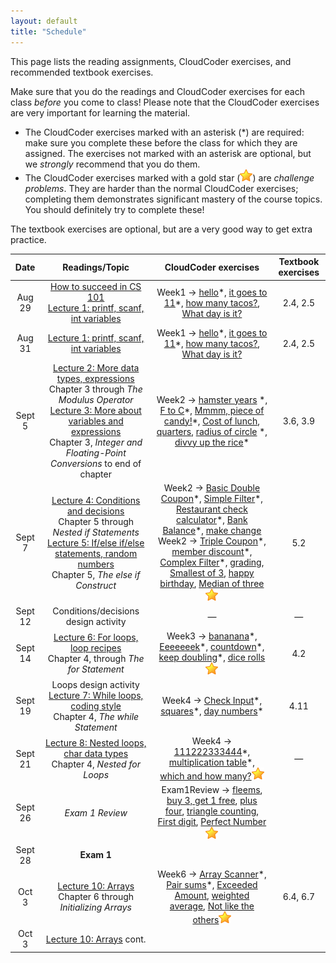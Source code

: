 ```yaml
---
layout: default
title: "Schedule"
---
```


This page lists the reading assignments, CloudCoder exercises, and recommended textbook exercises.

Make sure that you do the readings and CloudCoder exercises for each class *before* you come to class!  Please note that the CloudCoder exercises are very important for learning the material.

* The CloudCoder exercises marked with an asterisk (\*) are required: make sure you complete these before the class for which they are assigned.  The exercises not marked with an asterisk are optional, but we *strongly* recommend that you do them.
* The CloudCoder exercises marked with a gold star (![gold star](img/goldstar-tiny.png)) are *challenge problems*.  They are harder than the normal CloudCoder exercises; completing them demonstrates significant mastery of the course topics.  You should definitely try to complete these!

The textbook exercises are optional, but are a very good way to get extra practice.

Date | Readings/Topic | CloudCoder exercises | Textbook exercises
:----: | :--------: | :--------------------: | :------------------:
Aug 29 | [How to succeed in CS 101](success.html) <br /> [Lecture 1: printf, scanf, int variables](lectures/lecture01.html)| Week1 &rarr; [hello](https://cs.ycp.edu/cloudcoder/#exercise?c=18,p=887)\*, [it goes to 11](https://cs.ycp.edu/cloudcoder/#exercise?c=18,p=888)\*, [how many tacos?](https://cs.ycp.edu/cloudcoder/#exercise?c=18,p=889), [What day is it?](https://cs.ycp.edu/cloudcoder/#exercise?c=18,p=890) | 2.4, 2.5
Aug 31 | [Lecture 1: printf, scanf, int variables](lectures/lecture01.html)| Week1 &rarr; [hello](https://cs.ycp.edu/cloudcoder/#exercise?c=18,p=887)\*, [it goes to 11](https://cs.ycp.edu/cloudcoder/#exercise?c=18,p=888)\*, [how many tacos?](https://cs.ycp.edu/cloudcoder/#exercise?c=18,p=889), [What day is it?](https://cs.ycp.edu/cloudcoder/#exercise?c=18,p=890) | 2.4, 2.5
Sept 5 | [Lecture 2: More data types, expressions](lectures/lecture02.html)<br>Chapter 3 through *The Modulus Operator* <br /> [Lecture 3: More about variables and expressions](lectures/lecture03.html)<br>Chapter 3, *Integer and Floating-Point Conversions* to end of chapter | Week2 &rarr; [hamster years](https://cs.ycp.edu/cloudcoder/#exercise?c=18,p=891) \*, [F to C](https://cs.ycp.edu/cloudcoder/#exercise?c=18,p=892)\*, [Mmmm, piece of candy!](https://cs.ycp.edu/cloudcoder/#exercise?c=18,p=893)\*, [Cost of lunch](https://cs.ycp.edu/cloudcoder/#exercise?c=18,p=894), [quarters](https://cs.ycp.edu/cloudcoder/#exercise?c=18,p=967), [radius of circle](https://cs.ycp.edu/cloudcoder/#exercise?c=18,p=895) \*, [divvy up the rice](https://cs.ycp.edu/cloudcoder/#exercise?c=18,p=896)\* | 3.6, 3.9
Sept 7 | [Lecture 4: Conditions and decisions](lectures/lecture04.html)<br>Chapter 5 through *Nested if Statements* <br /> [Lecture 5: If/else if/else statements, random numbers](lectures/lecture05.html)<br>Chapter 5, *The else if Construct* | Week2 &rarr; [Basic Double Coupon](https://cs.ycp.edu/cloudcoder/#exercise?c=18,p=897)\*, [Simple Filter](https://cs.ycp.edu/cloudcoder/#exercise?c=18,p=898)\*, [Restaurant check calculator](https://cs.ycp.edu/cloudcoder/#exercise?c=18,p=900)\*, [Bank Balance](https://cs.ycp.edu/cloudcoder/#exercise?c=18,p=899)\*, [make change](https://cs.ycp.edu/cloudcoder/#exercise?c=18,p=934) <br /> Week2 &rarr; [Triple Coupon](https://cs.ycp.edu/cloudcoder/#exercise?c=18,p=901)\*, [member discount](https://cs.ycp.edu/cloudcoder/#exercise?c=18,p=902)\*, [Complex Filter](https://cs.ycp.edu/cloudcoder/#exercise?c=18,p=903)\*, [grading](https://cs.ycp.edu/cloudcoder/#exercise?c=18,p=944), [Smallest of 3](https://cs.ycp.edu/cloudcoder/#exercise?c=18,p=957), [happy birthday](https://cs.ycp.edu/cloudcoder/#exercise?c=18,p=968), [Median of three](https://cs.ycp.edu/cloudcoder/#exercise?c=18,p=948)![gold star](img/goldstar-tiny.png) | 5.2
Sept 12| <span class="activity">Conditions/decisions design activity</span> | &mdash; | &mdash;
Sept 14| [Lecture 6: For loops, loop recipes](lectures/lecture06.html)<br>Chapter 4, through *The for Statement* | Week3 &rarr; [bananana](https://cs.ycp.edu/cloudcoder/#exercise?c=18,p=904)\*, [Eeeeeeek](https://cs.ycp.edu/cloudcoder/#exercise?c=18,p=933)\*, [countdown](https://cs.ycp.edu/cloudcoder/#exercise?c=18,p=905)\*, [keep doubling](https://cs.ycp.edu/cloudcoder/#exercise?c=18,p=906)\*, [dice rolls](https://cs.ycp.edu/cloudcoder/#exercise?c=18,p=935)![gold star](img/goldstar-tiny.png) | 4.2
Sept 19 | <span class="activity">Loops design activity</span> <br /> [Lecture 7: While loops, coding style](lectures/lecture07.html)<br>Chapter 4, *The while Statement* | Week4 &rarr; [Check Input](https://cs.ycp.edu/cloudcoder/#exercise?c=18,p=907)\*, [squares](https://cs.ycp.edu/cloudcoder/#exercise?c=18,p=908)\*, [day numbers](https://cs.ycp.edu/cloudcoder/#exercise?c=18,p=909)\* | 4.11
Sept 21 | [Lecture 8: Nested loops, char data types](lectures/lecture08.html)<br>Chapter 4, *Nested for Loops* | Week4 &rarr; [111222333444](https://cs.ycp.edu/cloudcoder/#exercise?c=18,p=910)\*, [multiplication table](https://cs.ycp.edu/cloudcoder/#exercise?c=18,p=949)\*, [which and how many?](https://cs.ycp.edu/cloudcoder/#exercise?c=18,p=911)![gold star](img/goldstar-tiny.png) | &mdash;
Sept 26 | *Exam 1 Review* | Exam1Review &rarr; [fleems](https://cs.ycp.edu/cloudcoder/#exercise?c=18,p=945), [buy 3, get 1 free](https://cs.ycp.edu/cloudcoder/#exercise?c=18,p=950), [plus four](https://cs.ycp.edu/cloudcoder/#exercise?c=18,p=972), [triangle counting](https://cs.ycp.edu/cloudcoder/#exercise?c=18,p=973), [First digit](https://cs.ycp.edu/cloudcoder/#exercise?c=18,p=962), [Perfect Number](https://cs.ycp.edu/cloudcoder/#exercise?c=18,p=957)![gold star](img/goldstar-tiny.png)
Sept 28 | **Exam 1** |
Oct 3   | [Lecture 10: Arrays](lectures/lecture10.html)<br>Chapter 6 through *Initializing Arrays* | Week6 &rarr; [Array Scanner](https://cs.ycp.edu/cloudcoder/#exercise?c=18,p=912)\*, [Pair sums](https://cs.ycp.edu/cloudcoder/#exercise?c=18,p=913)\*, [Exceeded Amount](https://cs.ycp.edu/cloudcoder/#exercise?c=18,p=914), [weighted average](https://cs.ycp.edu/cloudcoder/#exercise?c=18,p=965), [Not like the others](https://cs.ycp.edu/cloudcoder/#exercise?c=18,p=915)![gold star](img/goldstar-tiny.png) | 6.4, 6.7
Oct 3   | [Lecture 10: Arrays](lectures/lecture10.html) cont. | | 


<!--
Feb 13 | **Exam 1** | Exam1Review &rarr; [fleems](https://cs.ycp.edu/cloudcoder/#exercise?c=18,p=945), [buy 3, get 1 free](https://cs.ycp.edu/cloudcoder/#exercise?c=18,p=950)
Feb 27 | *Winter vacation, no class*
Mar 1 | *Winter vacation, no class*
Mar 6 | [Lecture 8: Nested loops, char data types](lectures/lecture08.html)<br>Chapter 4, *Nested for Loops* | Week8 &rarr; [111222333444](https://cs.ycp.edu/cloudcoder/#exercise?c=18,p=910)\*, [multiplication table](https://cs.ycp.edu/cloudcoder/#exercise?c=18,p=949)\*, [which and how many?](https://cs.ycp.edu/cloudcoder/#exercise?c=18,p=911)![gold star](img/goldstar-tiny.png) | &mdash;
Mar 8 | Combining loops and if/else | &mdash; | &mdash;
Mar 13 | **Exam 2**
Mar 15 | [Lecture 10: Arrays](lectures/lecture10.html)<br>Chapter 6 through *Initializing Arrays* | Week9 &rarr; [Array Scanner](https://cs.ycp.edu/cloudcoder/#exercise?c=18,p=912)\*, [Pair sums](https://cs.ycp.edu/cloudcoder/#exercise?c=18,p=913)\*, [Exceeded Amount](https://cs.ycp.edu/cloudcoder/#exercise?c=18,p=914), [weighted average](https://cs.ycp.edu/cloudcoder/#exercise?c=18,p=966), [Not like the others](https://cs.ycp.edu/cloudcoder/#exercise?c=18,p=915)![gold star](img/goldstar-tiny.png) | 6.4, 6.7
Mar 20 | [Lecture 11: Multidimensional arrays](lectures/lecture11.html)<br>Chapter 6, *Multidimensional Arrays* | Week10 &rarr; [tic-tac-toe check](https://cs.ycp.edu/cloudcoder/#exercise?c=18,p=943)\*, [Magic Squares](https://cs.ycp.edu/cloudcoder/#exercise?c=18,p=955) | &mdash;
Mar 22 | *Snow day, classes canceled*
Mar 27 | [Lecture 12: Functions, top-down design](lectures/lecture12.html)<br>Chapter 7 through *Automatic Variables* | Week10 &rarr;  [PrintSum](https://cs.ycp.edu/cloudcoder/#exercise?c=18,p=916)\*, [Deep Thought](https://cs.ycp.edu/cloudcoder/#exercise?c=18,p=917)\*, [Find Primes](https://cs.ycp.edu/cloudcoder/#exercise?c=18,p=918)![gold star](img/goldstar-tiny.png) | &mdash;
Mar 29 | *Spring vacation, no class*
Apr 3 | Catch up day | &mdash; | &mdash;
Apr 5 | [Lecture 13: Functions that return a value](lectures/lecture13.html)<br>Chapter 7 through *Checking Function Arguments* | Week11 &rarr; [SumBetween](https://cs.ycp.edu/cloudcoder/#exercise?c=18,p=922)\*, [MaxOfThree](https://cs.ycp.edu/cloudcoder/#exercise?c=18,p=923)\*, [feetToMeters](https://cs.ycp.edu/cloudcoder/#exercise?c=18,p=940)\*, [inRange](https://cs.ycp.edu/cloudcoder/#exercise?c=18,p=941)\*, [ContainersNeeded](https://cs.ycp.edu/cloudcoder/#exercise?c=18,p=953), [WeeklyPay](https://cs.ycp.edu/cloudcoder/#exercise?c=18,p=954), [diamond](https://cs.ycp.edu/cloudcoder/#exercise?c=18,p=942)![gold star](img/goldstar-tiny.png), [check\_if\_armstrong](https://cs.ycp.edu/cloudcoder/#exercise?c=18,p=962)![gold star](img/goldstar-tiny.png) | 7.7
Apr 10 | [Lecture 14: Arrays and functions](lectures/lecture14.html)<br>Chapter 7 through *Multidimensional Variable-Length Arrays and Functions* | Week12 &rarr; [ArraySum](https://cs.ycp.edu/cloudcoder/#exercise?c=18,p=919)\*, [IsAscending](https://cs.ycp.edu/cloudcoder/#exercise?c=18,p=921)\*, [countOdd](https://cs.ycp.edu/cloudcoder/#exercise?c=18,p=920)\*, [Min Array Entry](https://cs.ycp.edu/cloudcoder/#exercise?c=18,p=956) | &mdash;
Apr 12 | **Exam 3**
Apr 17 | [Lecture 15: Pointers, reference parameters](lectures/lecture15.html)<br>Chapter 10 through *Using Pointers in Expressions* | Week13 &rarr; [AddEmUp](https://cs.ycp.edu/cloudcoder/#exercise?c=18,p=924)\* | &mdash;
Apr 19 | [Lecture 16: Struct types](lectures/lecture16.html)<br>Chapter 8, through *Using Structures in Expressions*<br>[Lecture 17: Using structs with functions](lectures/lecture17.html)<br>Chapter 8, through *Initializing Structures* | Week14 &rarr; [find\_midpoint](https://cs.ycp.edu/cloudcoder/#exercise?c=18,p=970)\* | &mdash;
Apr 24 | [Lecture 18: Pointers to structures](lectures/lecture18.html)<br>Chapter 10, *Working with Pointers and Structures* |  Week14 &rarr; [area of Rectangle](https://cs.ycp.edu/cloudcoder/#exercise?c=18,p=925)\*, [quadrant](https://cs.ycp.edu/cloudcoder/#exercise?c=18,p=951)\* | &mdash;
Apr 26 | [Lecture 19: Composition](lectures/lecture19.html)<br>Chapter 8, *Structures Containing Structures*<br>[Lecture 20: Arrays of structures](lectures/lecture20.html)<br>Chapter 8, *Arrays of Structures* | &mdash; | &mdash;
May 1 | Exam review | &mdash; | &mdash;
May 3 | **Exam 4**
-->

<!-- vim:set wrap: -->
<!-- vim:set linebreak: -->
<!-- vim:set nolist: -->
